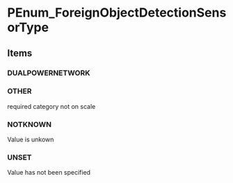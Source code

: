 # PEnum_ForeignObjectDetectionSensorType
<!-- end of short definition -->

## Items

### DUALPOWERNETWORK


### OTHER
required category not on scale

### NOTKNOWN
Value is unkown

### UNSET
Value has not been specified
